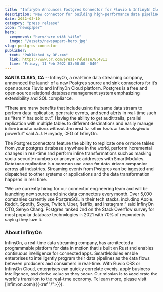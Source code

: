 ```yaml
---
title: "InfinyOn Announces Postgres Connector for Fluvio & InfinyOn Cloud"
description: "New connector for building high-performance data pipelines."
date: 2022-02-10
category: "press release"
icon: "newspaper"
hero:
  component: "hero/hero-with-title"
  image: "/assets/newspapers-hero.jpg"
slug: postgres-connector
publisher:
  text: "Published by RP.com"
  link: https://www.pr.com/press-release/854811
  time: "Friday, 11 Feb 2022 03:00:00 -040"
---
```


<strong>SANTA CLARA, CA</strong> -- InfinyOn, a real-time data streaming company, announced the launch of a new Postgres source and sink connectors for it’s open source Fluvio and InfinyOn Cloud platform. Postgres is a free and open-source relational database management system emphasizing extensibility and SQL compliance.

“There are many benefits that include using the same data stream to perform data replication, generate events, and send alerts in real-time such as “item Y has sold out”. Having the ability to get audit trails, parallel replication with multiple tables to different destinations and easily manage inline transformations without the need for other tools or technologies is powerful” said A.J. Hunyady, CEO of InfinyOn.

The Postgres connectors feature the ability to replicate one or more tables from your postgres database anywhere in the world, perform incremental changes in real-time and perform inline transformations such as masking social security numbers or anonymize addresses with SmartModules. Database replication is a common use-case for data-driven companies across all industries. Streaming events from Postgres can be ingested and dispatched to other systems or applications and the data transformation happens in real time.

“We are currently hiring for our connector engineering team and will be launching new source and sink data connectors every month. Over 5,000 companies currently use PostgreSQL in their tech stacks, including Apple, Reddit, Spotify, Skype, Twitch, Uber, Netflix, and Instagram.” said InfinyOn CTO, Sehyo Chang. Postgres ranked 2nd on the Stack Overflow survey for most popular database technologies in 2021 with 70% of respondents saying they love it.

### About InfinyOn

InfinyOn, a real-time data streaming company, has architected a programmable platform for data in motion that is built on Rust and enables continuous intelligence for connected apps. SmartModules enable enterprises to intelligently program their data pipelines as the data flows between producers and consumers in real-time. With Fluvio OSS or InfinyOn Cloud, enterprises can quickly correlate events, apply business intelligence, and derive value as they occur. Our mission is to accelerate the world's transition to the real-time economy. To learn more, please visit [infinyon.com]({{<ref "/">}}).